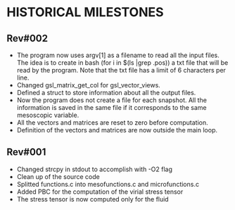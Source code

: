 HISTORICAL MILESTONES
=====================

Rev#002
-------
- The program now  uses argv[1] as a filename to read  all the input files.  The
  idea is to create in bash (for i in  $(ls |grep .pos)) a txt file that will be
  read by the program.  Note  that the txt file has a limit  of 6 characters per
  line.
- Changed gsl_matrix_get_col for gsl_vector_views.
- Defined a struct to store information about all the output files.
- Now the program does not create a file for each snapshot. All the information
  is saved in the same file if it corresponds to the same mesoscopic variable.
- All the vectors and matrices are reset to zero before computation.
- Definition of the vectors and matrices are now outside the main loop.

Rev#001
-------
- Changed strcpy in stdout to accomplish with -O2 flag
- Clean up of the source code
- Splitted functions.c into mesofunctions.c and microfunctions.c
- Added PBC for the computation of the virial stress tensor
- The stress tensor is now computed only for the fluid
